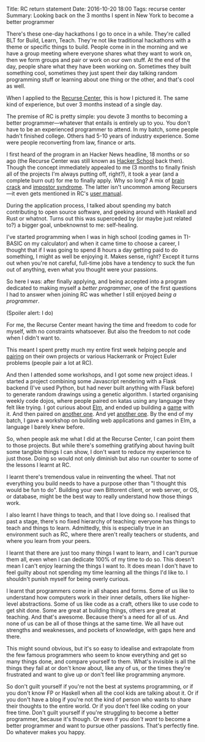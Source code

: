 Title: RC return statement
Date: 2016-10-20 18:00
Tags: recurse center
Summary: Looking back on the 3 months I spent in New York to become a better programmer

<!--
What is RC
But more importantly: what was it FOR ME.
Deeply connected to why I was doing it.
-->

There's these one-day hackathons I go to once in a while. They're called BLT for Build, Learn, Teach. They're not like
traditional hackathons with a theme or specific things to build. People come in in the morning and we have a group
meeting where everyone shares what they want to work on, then we form groups and pair or work on our own stuff.  At the
end of the day, people share what they have been working on. Sometimes they built something cool, sometimes they just
spent their day talking random programming stuff or learning about one thing or the other, and that's cool as well.

When I applied to the [Recurse Center](https://www.recurse.com/), this is how I pictured it. The same kind of
experience, but over 3 months instead of a single day.

The premise of RC is pretty simple: you devote 3 months to becoming a better programmer—whatever that entails is
entirely up to you. You don't have to be an experienced programmer to attend. In my batch, some people hadn't finished
college. Others had 5-10 years of industry experience. Some were people reconverting from law, finance
or arts.

I first heard of the program in an Hacker News headline, 18 months or so ago (the Recurse Center was still known as
[Hacker School](https://www.recurse.com/blog/77-hacker-school-is-now-the-recurse-center) back then). Though the concept
immediately appealed to me (3 months to finally finish all of the projects I'm always putting off, right?), it took a
year (and a complete burn out) for me to finally apply. Why so long? A mix of [brain
crack](https://www.youtube.com/watch?v=0sHCQWjTrJ8) and [impostor
syndrome](https://en.wikipedia.org/wiki/Impostor_syndrome). The latter isn't uncommon among Recursers—it even gets
mentioned in RC's [user manual](https://www.recurse.com/manual#sec-environment).

During the application process, I talked about spending my batch contributing to open source software, and geeking
around with Haskell and Rust or whatnot. Turns out this was superceded by (or maybe just related to?) a bigger goal,
unbeknownst to me: self-healing.

I've started programming when I was in high school (coding games in TI-BASIC on my calculator) and when it came time to
choose a career, I thought that if I was going to spend 8 hours a day getting paid to do something, I might as well be
enjoying it. Makes sense, right? Except it turns out when you're not careful, full-time jobs have a tendency to suck
the fun out of anything, even what you thought were your passions.

So here I was: after finally applying, and being accepted into a program dedicated to making myself a *better
programmer*, one of the first questions I had to answer when joining RC was whether I still enjoyed *being a
programmer*.

(Spoiler alert: I do)

For me, the Recurse Center meant having the time and freedom to code for myself, with no constraints whatsoever. But
also the freedom to not code when I didn't want to.

This meant I spent pretty much my entire first week helping people and
[pairing](https://en.wikipedia.org/wiki/Pair_programming) on their own projects or various
Hackerrank or Project Euler problems (people pair a lot at RC).

And then I attended some workshops, and I got some new project ideas. I started a project combining some Javascript
rendering with a Flask backend (I've used Python, but had never built anything with Flask before) to generate random
drawings using a genetic algorithm. I started organising weekly code dojos, where people paired on katas using any
language they felt like trying. I got curious about [Elm](http://elm-lang.org/), and ended up building a
[game](https://github.com/jjst/elmtimate-tictactoe) with it. And then paired on [another
one](https://github.com/mariellefoster/lightsout). And yet [another one](https://github.com/jjst/dotloverc). By the end of
my batch, I gave a workshop on building web applications and games in Elm, a language I barely knew before.
<!-- and then... attend workshops... organise dojo... start turtlewar... wrote elmtimate tic-tac-toe... paired on
lights out... built .loverc... ended up giving a workshop on Elm -->

So, when people ask me what I did at the Recurse Center, I can point them to those projects. But while there's
something gratifying about having built some tangible things I can show, I don't want to reduce my experience to just
those. Doing so would not only diminish but also run counter to some of the lessons I learnt at RC.

I learnt there's tremendous value in reinventing the wheel. That not everything you build needs to have a purpose other
than "I thought this would be fun to do". Building your own Bittorent client, or web server, or OS, or database, might
be the best way to really understand how those things work.

I also learnt I have things to teach, and that I love doing so. I realised that past a stage, there's no fixed
hierarchy of teaching: everyone has things to teach and things to learn. Admittedly, this is especially true in an
environment such as RC, where there aren't really teachers or students, and where you learn from your peers.

I learnt that there are just too many things I want to learn, and I can't pursue them all, even when I can dedicate
100% of my time to do so. This doesn't mean I can't enjoy learning the things I want to. It does mean I don't have to
feel guilty about not spending my time learning all the things I'd like to. I shouldn't punish myself for being overly
curious.

I learnt that programmers come in all shapes and forms. Some of us like to understand how computers work in their
inner details, others like higher-level abstractions. Some of us like code as a craft, others like to use code to
get shit done. Some are great at building things, others are great at teaching. And that's awesome. Because there's a
need for all of us. And none of us can be all of those things at the same time. We all have out strengths and
weaknesses, and pockets of knowledge, with gaps here and there.

This might sound obvious, but it's so easy to idealise and extrapolate from the few famous programmers who seem to know
everything and get so many things done, and compare yourself to them. What's invisible is all the things they fail at
or don't know about, like any of us, or the times they're frustrated and want to give up or don't feel like programming
anymore.

So don't guilt yourself if you're not the best at systems programming, or if you don't know FP or Haskell when all the
cool kids are talking about it. Or if you don't have a blog if you're not the kind of person who wants to share their
thoughts to the entire world. Or if you don't feel like coding on your free time. Don't guilt yourself if you're
struggling to become a better programmer, because it's though. Or even if you *don't want* to become a better
programmer and want to pursue other passions.  That's perfectly fine. Do whatever makes you happy.

